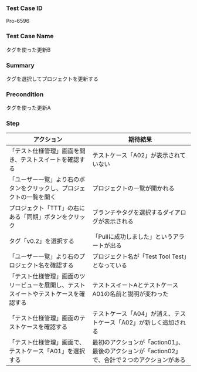 ### Test Case ID
Pro-6596

### Test Case Name
タグを使った更新B

### Summary
タグを選択してプロジェクトを更新する

### Precondition
タグを使った更新A

### Step
| アクション      | 期待結果            |
|------------|-----------------|
| 「テスト仕様管理」画面を開き、テストスイートを確認する | テストケース「A02」が表示されていない |
| 「ユーザー一覧」より右のボタンをクリックし、プロジェクトの一覧を開く | プロジェクトの一覧が開かれる |
| プロジェクト「TTT」の右にある「同期」ボタンをクリック | ブランチやタグを選択するダイアログが表示される |
| タグ「v0.2」を選択する | 「Pullに成功しました」というアラートが出る |
| 「ユーザー一覧」より右のプロジェクト名を確認する | プロジェクト名が「Test Tool Test」となっている |
| 「テスト仕様管理」画面のツリービューを展開し、テストスイートやテストケースを確認する | テストスイートAとテストケースA01の名前と説明が変わった |
| 「テスト仕様管理」画面のテストケースを確認する | テストケース「A04」が消え、テストケース「A02」が新しく追加される |
| 「テスト仕様管理」画面で、テストケース「A01」を選択する | 最初のアクションが「action01」、最後のアクションが「action02」で、合計で２つのアクションがある |
